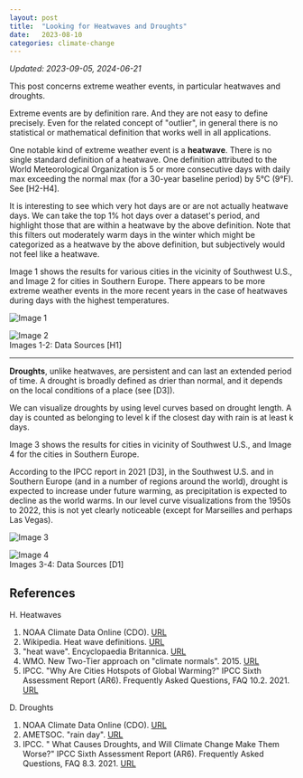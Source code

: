 ```yaml
---
layout: post
title:  "Looking for Heatwaves and Droughts"
date:   2023-08-10
categories: climate-change
---
```

_Updated: 2023-09-05, 2024-06-21_

This post concerns extreme weather events, in particular heatwaves and droughts.

Extreme events are by definition rare. And they are not easy to define precisely. Even for the related concept of "outlier", in general there is no statistical or mathematical definition that works well in all applications.

One notable kind of extreme weather event is a **heatwave**. There is no single standard definition of a heatwave. One definition attributed to the World Meteorological Organization is 5 or more consecutive days with daily max exceeding the normal max (for a 30-year baseline period) by 5°C (9°F). See [H2-H4].

It is interesting to see which very hot days are or are not actually heatwave days. We can take the top 1% hot days over a dataset's period, and highlight those that are within a heatwave by the above definition. Note that this filters out moderately warm days in the winter which might be categorized as a heatwave by the above definition, but subjectively would not feel like a heatwave.

Image 1 shows the results for various cities in the vicinity of Southwest U.S., and Image 2 for cities in Southern Europe. There appears to be more extreme weather events in the more recent years in the case of heatwaves during days with the highest temperatures.

![Image 1](/blog/assets/images/climate-change/ehe_Cities_1951-2023_TMAX_4_06-a_LPAA_2308v1.png)  

![Image 2](/blog/assets/images/climate-change/ehe_Cities_1955-2023_TMAX_4_06-a_MMRA_2308v1.png)  
Images 1-2: Data Sources [H1]

---

**Droughts**, unlike heatwaves, are persistent and can last an extended period of time. A drought is broadly defined as drier than normal, and it depends on the local conditions of a place (see [D3]).

We can visualize droughts by using level curves based on drought length. A day is counted as belonging to level k if the closest day with rain is at least k days.

Image 3 shows the results for cities in vicinity of Southwest U.S., and Image 4 for the cities in Southern Europe.

According to the IPCC report in 2021 [D3], in the Southwest U.S. and in Southern Europe (and in a number of regions around the world), drought is expected to increase under future warming, as precipitation is expected to decline as the world warms. In our level curve visualizations from the 1950s to 2022, this is not yet clearly noticeable (except for Marseilles and perhaps Las Vegas).

![Image 3](/blog/assets/images/climate-change/dl_Cities_1951-2022_drought-levels_03-d_LPAA_2308v1.png)  

![Image 4](/blog/assets/images/climate-change/dl_Cities_1955-2022_drought-levels_03-d_MMRA_2308v1.png)  
Images 3-4: Data Sources [D1]

## References

H. Heatwaves

1. NOAA Climate Data Online (CDO). [URL](https://www.ncdc.noaa.gov/cdo-web/)
2. Wikipedia. Heat wave definitions. [URL](https://en.wikipedia.org/wiki/Heat_wave#Definitions)
3. "heat wave". Encyclopaedia Britannica. [URL](https://www.britannica.com/science/heat-wave-meteorology)
4. WMO. New Two-Tier approach on "climate normals". 2015. [URL](https://public.wmo.int/en/media/news/new-two-tier-approach-%E2%80%9Cclimate-normals%E2%80%9D)
5. IPCC. "Why Are Cities Hotspots of Global Warming?"  IPCC Sixth Assessment Report (AR6). Frequently Asked Questions, FAQ 10.2. 2021. [URL](https://www.ipcc.ch/report/ar6/wg1/downloads/faqs/IPCC_AR6_WGI_FAQs_Compiled.pdf)

D. Droughts

1. NOAA Climate Data Online (CDO). [URL](https://www.ncdc.noaa.gov/cdo-web/)
2. AMETSOC. "rain day". [URL](https://glossary.ametsoc.org/wiki/Rain_day)
3. IPCC. " What Causes Droughts, and Will Climate Change Make Them Worse?"  IPCC Sixth Assessment Report (AR6). Frequently Asked Questions, FAQ 8.3. 2021. [URL](https://www.ipcc.ch/report/ar6/wg1/downloads/faqs/IPCC_AR6_WGI_FAQs_Compiled.pdf)
